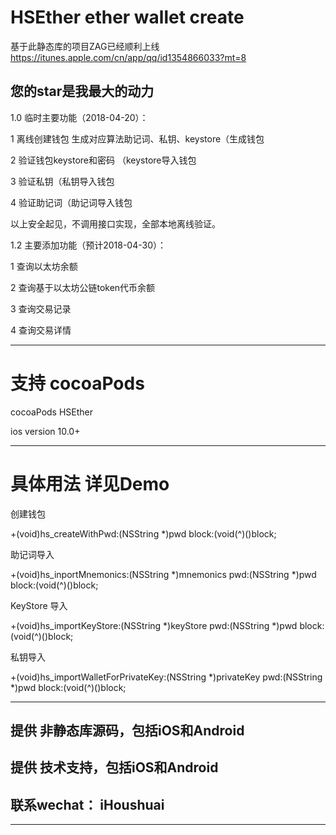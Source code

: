 # HSEther ether wallet create 
基于此静态库的项目ZAG已经顺利上线
https://itunes.apple.com/cn/app/qq/id1354866033?mt=8
## 您的star是我最大的动力

1.0 临时主要功能（2018-04-20）：

1 离线创建钱包 生成对应算法助记词、私钥、keystore（生成钱包

2 验证钱包keystore和密码 （keystore导入钱包

3 验证私钥（私钥导入钱包

4 验证助记词（助记词导入钱包

以上安全起见，不调用接口实现，全部本地离线验证。


1.2 主要添加功能（预计2018-04-30）：

1 查询以太坊余额

2 查询基于以太坊公链token代币余额

3 查询交易记录

4 查询交易详情

------------------------------------------------
# 支持 cocoaPods

cocoaPods HSEther

ios version 10.0+

------------------------------------------------
# 具体用法 详见Demo
创建钱包

+(void)hs_createWithPwd:(NSString *)pwd block:(void(^)()block;
                  
 助记词导入
 
+(void)hs_inportMnemonics:(NSString *)mnemonics pwd:(NSString *)pwd block:(void(^)()block;

 KeyStore 导入
 
+(void)hs_importKeyStore:(NSString *)keyStore pwd:(NSString *)pwd block:(void(^)()block;

私钥导入

+(void)hs_importWalletForPrivateKey:(NSString *)privateKey pwd:(NSString *)pwd block:(void(^)()block;
                              
                              

------------------------------------------------
## 提供 非静态库源码，包括iOS和Android
## 提供 技术支持，包括iOS和Android
## 联系wechat： iHoushuai
------------------------------------------------
                              
                  
